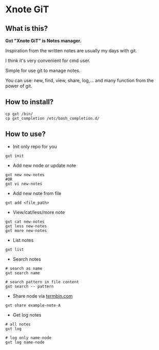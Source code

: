 
# Xnote GiT
## What is this?
**Gxt "Xnote GiT" is Notes manager.**

Inspiration from the written notes are usually my days with git.

I think it's very convenient for cmd user.

Simple for use git to manage notes.

You can use: new, find, view, share, log,... and many function from the power of git.

## How to install?
```
cp gxt /bin/
cp gxt_completion /etc/bash_completion.d/
```
## How to use?
- Init only repo for you
```
gxt init
```

- Add new node or update note
```
gxt new new-notes
#OR
gxt vi new-notes
```

- Add new note from file
```
gxt add <file_path>
```

- View/cat/less/more note
```
gxt cat new-notes
gxt less new-notes
gxt more new-notes
```

- List notes
```
gxt list
```

- Search notes
```
# search as name
gxt search name
```
```
# search pattern in file content
gxt search -- pattern
```

- Share node via [termbin.com](http://termbin.com)
```
gxt share example-note-A
```

- Get log notes
```
# all notes
gxt log
```
```
# log only name-node
gxt log name-node
```
